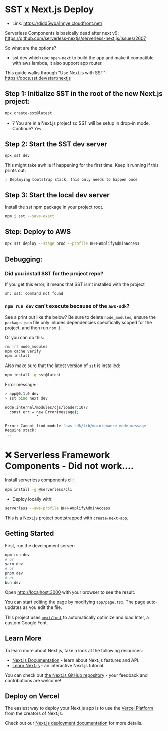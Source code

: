 # SST x Next.js Deploy
- Link: https://didd5wba1hnye.cloudfront.net/

Serverless Components is basically dead after next v9: https://github.com/serverless-nextjs/serverless-next.js/issues/2607

So what are the options?
- sst.dev which use `open-next` to build the app and make it compatible with aws lambda, it also support app router.

This guide walks through "Use Next.js with SST": https://docs.sst.dev/start/nextjs

## Step 1: Initialize SST in the root of the new Next.js project:
```bash
npx create-sst@latest
```

- ? You are in a Next.js project so SST will be setup in drop-in mode. Continue? `Yes`

## Step 2: Start the SST dev server

```bash
npx sst dev
```
This might take awhile if happening for the first time. Keep it running if this prints out:
```
⠼ Deploying bootstrap stack, this only needs to happen once
```

## Step 3: Start the local dev server

Install the sst npm package in your project root.
```bash
npm i sst --save-exact
```


## Step: Deploy to AWS

```bash
npx sst deploy --stage prod --profile BHH-AmplifyAdminAccess
```


## Debugging:

### Did you install SST for the project repo?
If you get this error, it means that SST isn't installed with the project
```
sh: sst: command not found
```

### `npm run dev` can't execute because of the `aws-sdk`?

See a print out like the below? Be sure to delete `node_modules`, ensure the `package.json` file only inludes dependencies specifically scoped for the project, and then run `npm i`.

Or you can do this:
```bash
rm -rf node_modules
npm cache verify
npm install
```

Also make sure that the latest version of `sst` is installed:
```bash
npm install -g sst@latest
```

Error message:
```bash
> app@0.1.0 dev
> sst bind next dev

node:internal/modules/cjs/loader:1077
  const err = new Error(message);
              ^

Error: Cannot find module 'aws-sdk/lib/maintenance_mode_message'
Require stack: 
...
```




# ❌ Serverless Framework Components - Did not work....

Install serverless components cli:
```bash
npm install -g @serverless/cli
```


- Deploy locally with:
```bash
serverless --aws-profile BHH-AmplifyAdminAccess
```


This is a [Next.js](https://nextjs.org/) project bootstrapped with [`create-next-app`](https://github.com/vercel/next.js/tree/canary/packages/create-next-app).

## Getting Started

First, run the development server:

```bash
npm run dev
# or
yarn dev
# or
pnpm dev
# or
bun dev
```

Open [http://localhost:3000](http://localhost:3000) with your browser to see the result.

You can start editing the page by modifying `app/page.tsx`. The page auto-updates as you edit the file.

This project uses [`next/font`](https://nextjs.org/docs/basic-features/font-optimization) to automatically optimize and load Inter, a custom Google Font.

## Learn More

To learn more about Next.js, take a look at the following resources:

- [Next.js Documentation](https://nextjs.org/docs) - learn about Next.js features and API.
- [Learn Next.js](https://nextjs.org/learn) - an interactive Next.js tutorial.

You can check out [the Next.js GitHub repository](https://github.com/vercel/next.js/) - your feedback and contributions are welcome!

## Deploy on Vercel

The easiest way to deploy your Next.js app is to use the [Vercel Platform](https://vercel.com/new?utm_medium=default-template&filter=next.js&utm_source=create-next-app&utm_campaign=create-next-app-readme) from the creators of Next.js.

Check out our [Next.js deployment documentation](https://nextjs.org/docs/deployment) for more details.

